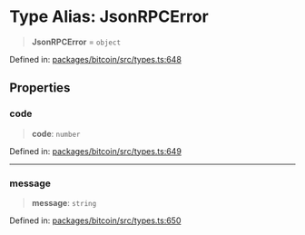 # Type Alias: JsonRPCError

> **JsonRPCError** = `object`

Defined in: [packages/bitcoin/src/types.ts:648](https://github.com/dcdpr/did-btcr2-js/blob/c82bc5c69016e1146a0c52c6e6b21621f5abd6d4/packages/bitcoin/src/types.ts#L648)

## Properties

### code

> **code**: `number`

Defined in: [packages/bitcoin/src/types.ts:649](https://github.com/dcdpr/did-btcr2-js/blob/c82bc5c69016e1146a0c52c6e6b21621f5abd6d4/packages/bitcoin/src/types.ts#L649)

***

### message

> **message**: `string`

Defined in: [packages/bitcoin/src/types.ts:650](https://github.com/dcdpr/did-btcr2-js/blob/c82bc5c69016e1146a0c52c6e6b21621f5abd6d4/packages/bitcoin/src/types.ts#L650)

